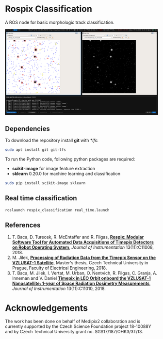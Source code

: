 # Rospix Classification

A ROS node for basic morphologic track classification.

![rospix](misc/rospix.png)

## Dependencies

To download the repository install **git** with **lfs*:
```bash
sudo apt install git git-lfs
```

To run the Python code, following python packages are required:
* **scikit-image** for image feature extraction
* **sklearn** 0.20.0 for machine learning and classification
```bash
sudo pip install scikit-image sklearn
```

## Real time classification

```bash
roslaunch rospix_classification real_time.launch
```

## References
1. T. Baca, D. Turecek, R. McEntaffer and R. Filgas, **[Rospix: Modular Software Tool for Automated Data Acquisitions of Timepix Detectors on Robot Operating System](http://stacks.iop.org/1748-0221/13/i=11/a=C11008)**, _Journal of Instrumentation_ 13(11):C11008, 2018.
2. M. Jilek, **[Processing of Radiation Data from the Timepix Sensor on the VZLUSAT-1 Satellite](https://dspace.cvut.cz/bitstream/handle/10467/77036/F3-DP-2018-Jilek-Martin-thesis.pdf)**, Master's thesis, Czech Technical University in Prague, Faculty of Electrical Engineering, 2018.
3. T. Baca, M. Jilek, I. Vertat, M. Urban, O. Nentvich, R. Filgas, C. Granja, A. Inneman and V. Daniel **[Timepix in LEO Orbit onboard the VZLUSAT-1 Nanosatellite: 1-year of Space Radiation Dosimetry Measurements](http://stacks.iop.org/1748-0221/13/i=11/a=C11010)**, _Journal of Instrumentation_ 13(11):C11010, 2018.

# Acknowledgements

The work has been done on behalf of Medipix2 collaboration and is currently supported by the Czech Science Foundation project 18-10088Y and by Czech Technical University grant no. SGS17/187/OHK3/3T/13.
